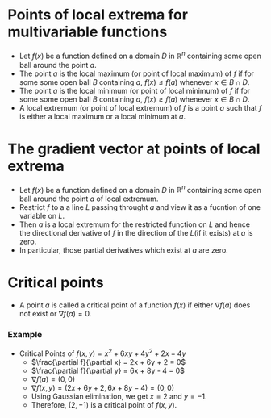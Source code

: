 # Points of local extrema for multivariable functions

- Let $f(x)$ be a function defined on a domain $D$ in $\mathbb{R}^n$ containing some open ball around the point $a$.
- The point $a$ is the local maximum (or point of local maximum) of $f$ if for some some open ball $B$ containing $a$, $f(x) \leq f(a)$ whenever $x \in B \cap D$.
- The point $a$ is the local minimum (or point of local minimum) of $f$ if for some some open ball $B$ containing $a$, $f(x) \geq f(a)$ whenever $x \in B \cap D$.
- A local extremum (or point of local extremum) of $f$ is a point $a$ such that $f$ is either a local maximum or a local minimum at $a$.

# The gradient vector at points of local extrema

- Let $f(x)$ be a function defined on a domain $D$ in $\mathbb{R}^n$ containing some open ball around the point $a$ of local extremum.
- Restrict $f$ to a a line $L$ passing throught $a$ and view it as a fucntion of one variable on $L$.
- Then $a$ is a local extremum for the restricted function on $L$ and hence the directional derivative of $f$ in the direction of the $L$(if it exists) at $a$ is zero.
- In particular, those partial derivatives which exist at $a$ are zero.

# Critical points
- A point $a$ is called a critical point of a function $f(x)$ if either $\nabla f(a)$ does not exist or $\nabla f(a) = 0$.
### Example
- Critical Points of $f(x,y) = x^2 + 6xy + 4y^2 + 2x - 4y$
  - $\frac{\partial f}{\partial x} = 2x + 6y + 2 = 0$
  - $\frac{\partial f}{\partial y} = 6x + 8y - 4 = 0$
  - $\nabla f(a) = (0,0)$
  - $\nabla f(x,y) = (2x + 6y + 2, 6x + 8y - 4) = (0,0)$
  - Using Gaussian elimination, we get $x = 2$ and $y = -1$.
  - Therefore, $(2,-1)$ is a critical point of $f(x,y)$.